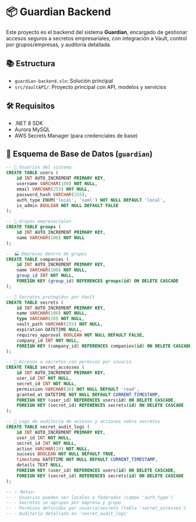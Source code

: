 # 📦 Guardian Backend

Este proyecto es el backend del sistema **Guardian**, encargado de gestionar accesos seguros a secretos empresariales, con integración a Vault, control por grupos/empresas, y auditoría detallada.

## 📚 Estructura

- `guardian-backend.sln`: Solución principal
- `src/VaultAPI/`: Proyecto principal con API, modelos y servicios

## 🛠 Requisitos

- .NET 8 SDK
- Aurora MySQL
- AWS Secrets Manager (para credenciales de base)

## 🧾 Esquema de Base de Datos (`guardian`)

```sql
-- 👤 Usuarios del sistema
CREATE TABLE users (
    id INT AUTO_INCREMENT PRIMARY KEY,
    username VARCHAR(100) NOT NULL,
    email VARCHAR(255) NOT NULL,
    password_hash VARCHAR(255),
    auth_type ENUM('local', 'saml') NOT NULL DEFAULT 'local',
    is_admin BOOLEAN NOT NULL DEFAULT FALSE
);

-- 🏢 Grupos empresariales
CREATE TABLE groups (
    id INT AUTO_INCREMENT PRIMARY KEY,
    name VARCHAR(100) NOT NULL
);

-- 🏭 Empresas dentro de grupos
CREATE TABLE companies (
    id INT AUTO_INCREMENT PRIMARY KEY,
    name VARCHAR(100) NOT NULL,
    group_id INT NOT NULL,
    FOREIGN KEY (group_id) REFERENCES groups(id) ON DELETE CASCADE
);

-- 🔐 Secretos protegidos por Vault
CREATE TABLE secrets (
    id INT AUTO_INCREMENT PRIMARY KEY,
    name VARCHAR(100) NOT NULL,
    type VARCHAR(20) NOT NULL,
    vault_path VARCHAR(255) NOT NULL,
    expiration DATETIME NULL,
    requires_approval BOOLEAN NOT NULL DEFAULT FALSE,
    company_id INT NOT NULL,
    FOREIGN KEY (company_id) REFERENCES companies(id) ON DELETE CASCADE
);

-- 🔑 Accesos a secretos con permisos por usuario
CREATE TABLE secret_accesses (
    id INT AUTO_INCREMENT PRIMARY KEY,
    user_id INT NOT NULL,
    secret_id INT NOT NULL,
    permission VARCHAR(20) NOT NULL DEFAULT 'read',
    granted_at DATETIME NOT NULL DEFAULT CURRENT_TIMESTAMP,
    FOREIGN KEY (user_id) REFERENCES users(id) ON DELETE CASCADE,
    FOREIGN KEY (secret_id) REFERENCES secrets(id) ON DELETE CASCADE
);

-- 📜 Logs de auditoría de accesos y acciones sobre secretos
CREATE TABLE secret_audit_logs (
    id INT AUTO_INCREMENT PRIMARY KEY,
    user_id INT NOT NULL,
    secret_id INT NOT NULL,
    action VARCHAR(20) NOT NULL,
    success BOOLEAN NOT NULL DEFAULT TRUE,
    timestamp DATETIME NOT NULL DEFAULT CURRENT_TIMESTAMP,
    details TEXT NULL,
    FOREIGN KEY (user_id) REFERENCES users(id) ON DELETE CASCADE,
    FOREIGN KEY (secret_id) REFERENCES secrets(id) ON DELETE CASCADE
);

-- ✅ Notas:
-- - Usuarios pueden ser locales o federados (campo 'auth_type')
-- - Secretos se agrupan por empresa y grupo
-- - Permisos definidos por usuario/secreto (tabla 'secret_accesses')
-- - Auditoría detallada en 'secret_audit_logs'

